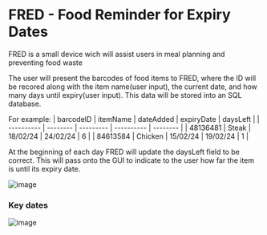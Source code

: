# FRED - Food Reminder for Expiry Dates  
FRED is a small device wich will assist users in meal planning and preventing food waste 

The user will present the barcodes of food items to FRED, where the ID will be recored along with the item name(user input), the current date, and how many days until expiry(user input).
This data will be stored into an SQL database.

For example:
| barcodeID  | itemName | dateAdded | expiryDate | daysLeft |
| ---------- | -------- | --------- | ---------- | -------- |
|  48136481  |   Steak  |  18/02/24 |  24/02/24  |    6     |
|  84613584  |  Chicken |  15/02/24 |  19/02/24  |    1     |

At the beginning of each day FRED will update the daysLeft field to be correct. This will pass onto the GUI to indicate to the user how far the item is until its expiry date.

![image](https://github.com/BluDolphin/FRED_Fridge/assets/115663810/f4934650-0be8-4945-bad3-4a5622438285)


### Key dates
![image](https://github.com/BluDolphin/The-Inator/assets/115663810/7841a238-6689-4285-ab5f-e7535e55c450)
